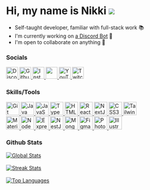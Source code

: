 # Hi, my name is Nikki ![](https://user-images.githubusercontent.com/18350557/176309783-0785949b-9127-417c-8b55-ab5a4333674e.gif)
- Self-taught developer, familiar with full-stack work 📚
- I'm currently working on [a Discord Bot](https://github.com/CuteNikki/discord-bot) 🚀
- I'm open to collaborate on anything 🤝

### Socials

<p align='left'>
        <a href='https://discord.gg/ACR6RBQj4y' target='_blank' rel='noreferrer'>
          <img src='https://raw.githubusercontent.com/danielcranney/readme-generator/main/public/icons/socials/discord.svg' alt='Discord' width='32' height='32' />
        </a>
        <a href='https://www.github.com/cutenikki' target='_blank' rel='noreferrer'>
          <picture>
            <source
              media='(prefers-color-scheme: dark)'
              srcset='https://raw.githubusercontent.com/danielcranney/readme-generator/main/public/icons/socials/github-dark.svg'
            />
            <source
              media='(prefers-color-scheme: light)'
              srcset='https://raw.githubusercontent.com/danielcranney/readme-generator/main/public/icons/socials/github.svg'
            />
            <img src='https://raw.githubusercontent.com/danielcranney/readme-generator/main/public/icons/socials/github.svg' alt='Github' width='32' height='32' />
          </picture>
        </a>
        <a href='https://www.instagram.com/blushingnikki' target='_blank' rel='noreferrer'>
          <img src='https://raw.githubusercontent.com/danielcranney/readme-generator/main/public/icons/socials/instagram.svg' alt='Instagram' width='32' height='32' />
        </a>
        <a href='https://www.x.com/blushingnikki' target='_blank' rel='noreferrer'>
          <picture>
            <source
              media='(prefers-color-scheme: dark)'
              srcset='https://raw.githubusercontent.com/danielcranney/readme-generator/main/public/icons/socials/twitter-dark.svg'
            />
            <source
              media='(prefers-color-scheme: light)'
              srcset='https://raw.githubusercontent.com/danielcranney/readme-generator/main/public/icons/socials/twitter.svg'
            />
            <img src='https://raw.githubusercontent.com/danielcranney/readme-generator/main/public/icons/socials/twitter.svg' width='32' height='32' />
          </picture>
        </a>
        <a href='https://www.youtube.com/@CutestNikki' target='_blank' rel='noreferrer'>
          <img src='https://raw.githubusercontent.com/danielcranney/readme-generator/main/public/icons/socials/youtube.svg' alt='YouTube' width='32' height='32' />
        </a>
        <a href='https://www.twitch.tv/cutenikki' target='_blank' rel='noreferrer'>
          <img src='https://raw.githubusercontent.com/danielcranney/readme-generator/main/public/icons/socials/twitch.svg' alt='Twitch' width='32' height='32' />
        </a>
      </p>

### Skills/Tools

  <p align='left'>
        <a href='https://git-scm.com/' target='_blank' rel='noreferrer'>
          <img
            src='https://raw.githubusercontent.com/danielcranney/readme-generator/main/public/icons/skills/git-colored.svg'
            width='36'
            height='36'
            alt='Git'
          />
        </a>
        <a href='https://www.oracle.com/java/' target='_blank' rel='noreferrer'>
          <img
            src='https://raw.githubusercontent.com/danielcranney/readme-generator/main/public/icons/skills/java-colored.svg'
            width='36'
            height='36'
            alt='Java'
          />
        </a>
        <a href='https://developer.mozilla.org/en-US/docs/Web/JavaScript' target='_blank' rel='noreferrer'>
          <img
            src='https://raw.githubusercontent.com/danielcranney/readme-generator/main/public/icons/skills/javascript-colored.svg'
            width='36'
            height='36'
            alt='JavaScript'
          />
        </a>
        <a href='https://www.typescriptlang.org/' target='_blank' rel='noreferrer'>
          <img
            src='https://raw.githubusercontent.com/danielcranney/readme-generator/main/public/icons/skills/typescript-colored.svg'
            width='36'
            height='36'
            alt='TypeScript'
          />
        </a>
        <a href='https://developer.mozilla.org/en-US/docs/Glossary/HTML5' target='_blank' rel='noreferrer'>
          <img
            src='https://raw.githubusercontent.com/danielcranney/readme-generator/main/public/icons/skills/html5-colored.svg'
            width='36'
            height='36'
            alt='HTML5'
          />
        </a>
        <a href='https://reactjs.org/' target='_blank' rel='noreferrer'>
          <img
            src='https://raw.githubusercontent.com/danielcranney/readme-generator/main/public/icons/skills/react-colored.svg'
            width='36'
            height='36'
            alt='React'
          />
        </a>
        <a href='https://nextjs.org/docs' target='_blank' rel='noreferrer'>
          <img
            src='https://raw.githubusercontent.com/danielcranney/readme-generator/main/public/icons/skills/nextjs-colored-dark.svg'
            width='36'
            height='36'
            alt='NextJs'
          />
        </a>
        <a href='https://www.w3.org/TR/CSS/#css' target='_blank' rel='noreferrer'>
          <img
            src='https://raw.githubusercontent.com/danielcranney/readme-generator/main/public/icons/skills/css3-colored.svg'
            width='36'
            height='36'
            alt='CSS3'
          />
        </a>
        <a href='https://tailwindcss.com/' target='_blank' rel='noreferrer'>
          <img
            src='https://raw.githubusercontent.com/danielcranney/readme-generator/main/public/icons/skills/tailwindcss-colored.svg'
            width='36'
            height='36'
            alt='TailwindCSS'
          />
        </a>
    <br />
        <a href='https://mui.com/' target='_blank' rel='noreferrer'>
          <img
            src='https://raw.githubusercontent.com/danielcranney/readme-generator/main/public/icons/skills/materialui-colored.svg'
            width='36'
            height='36'
            alt='Material UI'
          />
        </a>
        <a href='https://nodejs.org/en/' target='_blank' rel='noreferrer'>
          <img
            src='https://raw.githubusercontent.com/danielcranney/readme-generator/main/public/icons/skills/nodejs-colored.svg'
            width='36'
            height='36'
            alt='NodeJS'
          />
        </a>
        <a href='https://expressjs.com/' target='_blank' rel='noreferrer'>
          <img
            src='https://raw.githubusercontent.com/danielcranney/readme-generator/main/public/icons/skills/express-colored-dark.svg'
            width='36'
            height='36'
            alt='Express'
          />
        </a>
        <a href='https://docs.nestjs.com/' target='_blank' rel='noreferrer'>
          <img
            src='https://raw.githubusercontent.com/danielcranney/readme-generator/main/public/icons/skills/nestjs-colored.svg'
            width='36'
            height='36'
            alt='NestJS'
          />
        </a>
        <a href='https://www.mongodb.com/' target='_blank' rel='noreferrer'>
          <img
            src='https://raw.githubusercontent.com/danielcranney/readme-generator/main/public/icons/skills/mongodb-colored.svg'
            width='36'
            height='36'
            alt='MongoDB'
          />
        </a>
        <a href='https://www.figma.com/' target='_blank' rel='noreferrer'>
          <img
            src='https://raw.githubusercontent.com/danielcranney/readme-generator/main/public/icons/skills/figma-colored.svg'
            width='36'
            height='36'
            alt='Figma'
          />
        </a>
        <a href='https://www.adobe.com/uk/products/photoshop.html' target='_blank' rel='noreferrer'>
          <img
            src='https://raw.githubusercontent.com/danielcranney/readme-generator/main/public/icons/skills/photoshop-colored-dark.svg'
            width='36'
            height='36'
            alt='Photoshop'
          />
        </a>
        <a href='https://www.adobe.com/uk/products/illustrator.html' target='_blank' rel='noreferrer'>
          <img
            src='https://raw.githubusercontent.com/danielcranney/readme-generator/main/public/icons/skills/illustrator-colored-dark.svg'
            width='36'
            height='36'
            alt='Illustrator'
          />
        </a>
      </p>


### Github Stats

<a href='https://www.github.com/cutenikki'>
  <img
    src='https://github-readme-stats.vercel.app/api?username=cutenikki&show_icons=true&title_color=4F8CC9&text_color=9f9f9f&bg_color=00000000&hide_border=true&icon_color=4F8CC9&hide_title=true&count_private=true'
    alt="Global Stats"
  />
</a>
<br><br />
<a href='https://www.github.com/cutenikki'>
  <img src="https://github-readme-streak-stats.herokuapp.com?user=CuteNikki&hide_border=true&background=00000000&fire=4F8CC9&sideNums=9f9f9f&ring=4F8CC9&currStreakNum=9f9f9f&currStreakLabel=9f9f9f&sideLabels=9F9F9F&dates=9F9F9F&stroke=00000000" alt="Streak Stats" />
</a>
<br><br />
<a href='https://www.github.com/cutenikki' align='left'>
  <img
    src='https://github-readme-stats.vercel.app/api/top-langs/?username=cutenikki&langs_count=10&custom_title=Top%20%Languages&show_icons=true&title_color=9f9f9f&text_color=9f9f9f&bg_color=00000000&hide_border=true'
    alt='Top Languages'
  />
</a>
<br><br />
